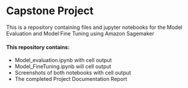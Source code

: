 # Capstone Project

This is a repository containing files and jupyter notebooks for the Model Evaluation and Model Fine Tuning using Amazon Sagemaker

#### This repository contains:
- Model_evaluation.ipynb with cell output
- Model_FineTuning.ipynb will cell output
- Screenshots of both notebooks with cell output
- The completed Project Documentation Report
